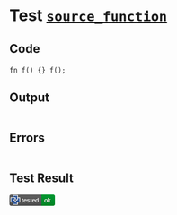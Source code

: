 # Test [`source_function`](/doc/tests/statement_usage.md#L30)

## Code

```µcad
fn f() {} f();

```

## Output

```,plain
```

## Errors

```,plain
```

## Test Result

![OK](/doc/tests/.test/source_function.png)
